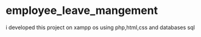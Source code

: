 # employee_leave_mangement
i developed this project on xampp os  using php,html,css and databases sql
